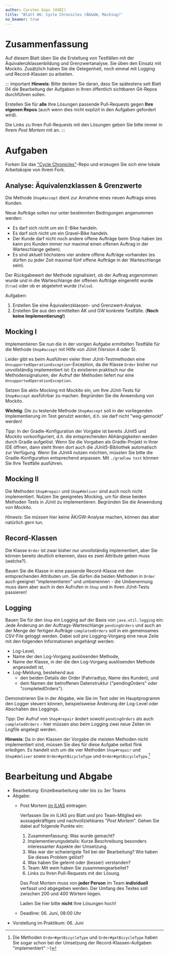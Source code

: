 ```yaml
---
author: Carsten Gips (HSBI)
title: "Blatt 06: Cycle Chronicles (ÄK&GW, Mocking)"
no_beamer: true
---
```


<!--  pandoc -s -f markdown -t markdown+smart-grid_tables-multiline_tables-simple_tables --columns=94 --reference-links=true  b06.md  -o xxx.md  -->

# Zusammenfassung

Auf diesem Blatt üben Sie die Erstellung von Testfällen mit der Äquivalenzklassenbildung und
Grenzwertanalyse. Sie üben den Einsatz mit Mockito. Zusätzlich haben Sie die Gelegenheit, noch
einmal mit Logging und Record-Klassen zu arbeiten.

::: important
**Hinweis**: Bitte denken Sie daran, dass Sie spätestens seit Blatt 04 die Bearbeitung der
Aufgaben in Ihren öffentlich sichtbaren Git-Repos durchführen sollen.

Erstellen Sie für **alle** Ihre Lösungen passende Pull-Requests gegen **Ihre eigenen Repos**
(auch wenn dies nicht explizit in den Aufgaben gefordert wird).

Die Links zu Ihren Pull-Requests mit den Lösungen geben Sie bitte immer in Ihrem *Post Mortem*
mit an.
:::

# Aufgaben

Forken Sie das ["Cycle Chronicles"]-Repo und erzeugen Sie sich eine lokale Arbeitskopie von
Ihrem Fork.

## Analyse: Äquivalenzklassen & Grenzwerte

Die Methode `Shop#accept` dient zur Annahme eines neuen Auftrags eines Kunden.

Neue Aufträge sollen nur unter bestimmten Bedingungen angenommen werden:

- Es darf sich nicht um ein E-Bike handeln.
- Es darf sich nicht um ein Gravel-Bike handeln.
- Der Kunde darf nicht noch andere offene Aufträge beim Shop haben (es kann pro Kunden immer
  nur maximal einen offenen Auftrag in der Warteschlange geben).
- Es sind aktuell höchstens vier andere offene Aufträge vorhanden (es dürfen zu jeder Zeit
  maximal fünf offene Aufträge in der Warteschlange sein).

Der Rückgabewert der Methode signalisiert, ob der Auftrag angenommen wurde und in die
Warteschlange der offenen Aufträge eingereiht wurde (`true`) oder ob er abgelehnt wurde
(`false`).

Aufgaben:

1.  Erstellen Sie eine Äquivalenzklassen- und Grenzwert-Analyse.
2.  Erstellen Sie aus den ermittelten ÄK und GW konkrete Testfälle. (**Noch keine
    Implementierung!**)

## Mocking I

Implementieren Sie nun die in der vorigen Aufgabe ermittelten Testfälle für die Methode
`Shop#accept` mit Hilfe von JUnit (Version 4 oder 5).

Leider gibt es beim Ausführen vieler Ihrer JUnit-Testmethoden eine
`UnsupportedOperationException`-Exception, da die Klasse `Order` bisher nur unvollständig
implementiert ist: Es existieren praktisch nur die Methodensignaturen, der Aufruf der Methoden
liefert nur eine `UnsupportedOperationException`.

Setzen Sie aktiv Mocking mit Mockito ein, um Ihre JUnit-Tests für `Shop#accept` ausführbar zu
machen. Begründen Sie die Anwendung von Mockito.

**Wichtig**: Die zu testende Methode `Shop#accept` soll in der vorliegenden Implementierung im
Test genutzt werden, d.h. sie darf nicht "weg-gemockt" werden!

*Tipp*: In der Gradle-Konfiguration der Vorgabe ist bereits JUnit5 und Mockito
vorkonfiguriert, d.h. die entsprechenden Abhängigkeiten werden durch Gradle aufgelöst. Wenn
Sie die Vorgaben als Gradle-Projekt in Ihrer IDE öffnen, dann steht Ihnen dort auch die
JUnit5-Bibliothek automatisch zur Verfügung. Wenn Sie JUnit4 nutzen möchten, müssten Sie bitte
die Gradle-Konfiguration entsprechend anpassen. Mit `./gradlew test` können Sie Ihre Testfälle
ausführen.

## Mocking II

Die Methoden `Shop#repair` und `Shop#deliver` sind auch noch nicht implementiert. Nutzen Sie
geeignetes Mocking, um für diese beiden Methoden Tests in JUnit zu implementieren. Begründen
Sie die Anwendung von Mockito.

*Hinweis*: Sie *müssen* hier keine ÄK/GW-Analyse machen, können das aber natürlich gern tun.

## Record-Klassen

Die Klasse `Order` ist zwar bisher nur unvollständig implementiert, aber Sie können bereits
deutlich erkennen, dass es zwei Attribute geben muss (welche?).

Bauen Sie die Klasse in eine passende Record-Klasse mit den entsprechenden Attributen um. Sie
dürfen die beiden Methoden in `Order` auch geeignet "implementieren" und umbenennen - die
Umbenennung muss dann aber auch in den Aufrufen in `Shop` und in Ihren JUnit-Tests passieren!

## Logging

Bauen Sie für den `Shop` ein Logging auf der Basis von `java.util.logging` ein: Jede Änderung
an der Auftrags-Warteschlange `pendingOrders` und auch an der Menge der fertigen Aufträge
`completedOrders` soll in ein gemeinsames CSV-File geloggt werden. Dabei soll pro
Logging-Vorgang eine neue Zeile mit den folgenden Informationen angehängt werden:

- Log-Level,
- Name der den Log-Vorgang auslösenden Methode,
- Name der Klasse, in der die den Log-Vorgang auslösenden Methode angesiedelt ist,
- Log-Meldung, bestehend aus
  - den beiden Details der Order (Fahrradtyp, Name des Kunden), und
  - dem Namen der betroffenen Datenstruktur ("pendingOrders" oder "completedOrders").

Demonstrieren Sie in der Abgabe, wie Sie im Test oder im Hauptprogramm den Logger steuern
können, beispielsweise Änderung der Log-Level oder Abschalten des Loggings.

*Tipp*: Der Aufruf von `Shop#repair` ändert sowohl `pendingOrders` als auch
`completedOrders` - hier müssen also beim Logging zwei neue Zeilen im Logfile angelegt werden.

**Hinweis**: Da in den Klassen der Vorgabe die meisten Methoden nicht implementiert sind,
müssen Sie dies für diese Aufgabe selbst flink erledigen. Es handelt sich um die vier Methoden
`Shop#repair` und `Shop#deliver` sowie `Order#getBicycleType` und `Order#getBicycleType`.[^1]

# Bearbeitung und Abgabe

- Bearbeitung: Einzelbearbeitung oder bis zu 3er Teams
- Abgabe:
  - Post Mortem [im ILIAS] eintragen:

    Verfassen Sie im ILIAS pro Blatt und pro Team-Mitglied ein aussagekräftiges und
    nachvollziehbares "*Post Mortem*". Gehen Sie dabei auf folgende Punkte ein:

    1.  Zusammenfassung: Was wurde gemacht?
    2.  Implementierungsdetails: Kurze Beschreibung besonders interessanter Aspekte der
        Umsetzung.
    3.  Was war der schwierigste Teil bei der Bearbeitung? Wie haben Sie dieses Problem
        gelöst?
    4.  Was haben Sie gelernt oder (besser) verstanden?
    5.  Team: Mit wem haben Sie zusammengearbeitet?
    6.  Links zu Ihren Pull-Requests mit der Lösung.

    Das Post Mortem muss von **jeder Person** im Team **individuell** verfasst und abgegeben
    werden. Der Umfang des Textes soll zwischen 200 und 400 Wörtern liegen.

    Laden Sie hier bitte **nicht** Ihre Lösungen hoch!

  - Deadline: 06. Juni, 08:00 Uhr
- Vorstellung im Praktikum: 06. Juni

[^1]: Die Methoden `Order#getBicycleType` und `Order#getBicycleType` haben Sie sogar schon bei
    der Umsetzung der Record-Klassen-Aufgaben "implementiert" :-)

  ["Cycle Chronicles"]: https://github.com/Programmiermethoden-CampusMinden/prog2_ybel_cyclechronicles
  [im ILIAS]: https://www.hsbi.de/elearning/goto.php?target=exc_1514856&client_id=FH-Bielefeld
